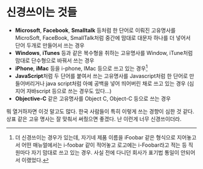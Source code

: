 신경쓰이는 것들
===============

- **Microsoft**, **Facebook**, **Smalltalk** 등처럼 한 단어로 이뤄진 고유명사를 MicroSoft, FaceBook, SmallTalk처럼 중간에 맘대로 대문자 하나를 더 넣어서 단어 두개로 만들어서 쓰는 경우
- **Windows**, **iTunes** 등과 같은 복수형을 취하는 고유명사를 Window, iTune처럼 맘대로 단수형으로 바꿔서 쓰는 경우
- **iPhone**, **iMac** 등을 i-phone, IMac 등으로 쓰고 있는 경우[^1]
- **JavaScript**처럼 두 단어를 붙여서 쓰는 고유명사를 Javascript처럼 한 단어로 만들어버리거나 java script처럼 아예 공백을 넣어 띄어버린 채로 쓰고 있는 경우 (심지어 자바script 등으로 쓰는 경우도 있다…)
- **Objective-C** 같은 고유명사를 Object C, Object-C 등으로 쓰는 경우

뭐 열거하자면 이것 말고도 많다. 한국 사람들이 특히 이렇게 쓰는 경향이 심한 것 같다. 상표 같은 고유 명사는 잘 맞춰서 써줬으면 좋겠다. 난 이런게 너무 신경쓰이더라.

  [^1]: 더 신경쓰이는 경우가 있는데, 자기네 제품 이름을 iFoobar 같은 형식으로 지어놓고서 어떤 매뉴얼에서는 i-foobar 같이 적어놓고 로고에는 i-Foobar라고 적는 등 직원마다 자기 맘대로 쓰고 있는 경우. 사실 전에 다니던 회사가 표기법 통일이 안되어서 이랬었다.
